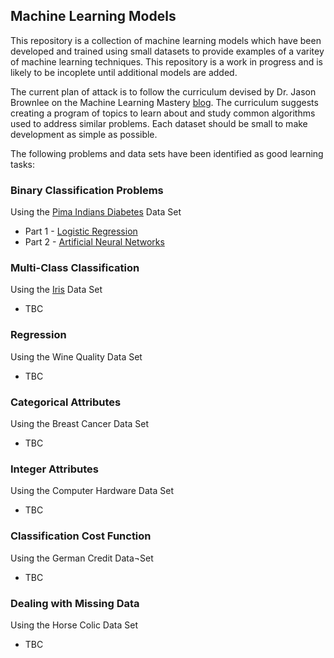 ## Machine Learning Models

This repository is a collection of machine learning models which have been developed and trained using small datasets to provide examples of a varitey of machine learning techniques. This repository is a work in progress and is likely to be incoplete until additional models are added. 

The current plan of attack is to follow the curriculum devised by Dr. Jason Brownlee on the Machine Learning Mastery [blog](https://machinelearningmastery.com/practice-machine-learning-with-small-in-memory-datasets-from-the-uci-machine-learning-repository/). The curriculum suggests creating a program of topics to learn about and study common algorithms used to address similar problems. Each dataset should be small to make development as simple as possible.

The following problems and data sets have been identified as good learning tasks:

### Binary Classification Problems

Using the [Pima Indians Diabetes](http://archive.ics.uci.edu/ml/datasets/Pima+Indians+Diabetes) Data Set

- Part 1 - [Logistic Regression](https://github.com/mshirlaw/ml-models/blob/master/binary-classification/Binary%20Classifiers%20%5BPart%201%5D.ipynb)
- Part 2 - [Artificial Neural Networks](https://github.com/mshirlaw/ml-models/blob/master/binary-classification/Binary%20Classifiers%20%5BPart%202%5D.ipynb)

### Multi-Class Classification

Using the [Iris](http://archive.ics.uci.edu/ml/datasets/iris) Data Set

- TBC

### Regression

Using the Wine Quality Data Set

- TBC

### Categorical Attributes

Using the Breast Cancer Data Set

- TBC

### Integer Attributes

Using the Computer Hardware Data Set

- TBC

### Classification Cost Function
 
Using the German Credit Data¬Set

- TBC

### Dealing with Missing Data

Using the Horse Colic Data Set

- TBC

